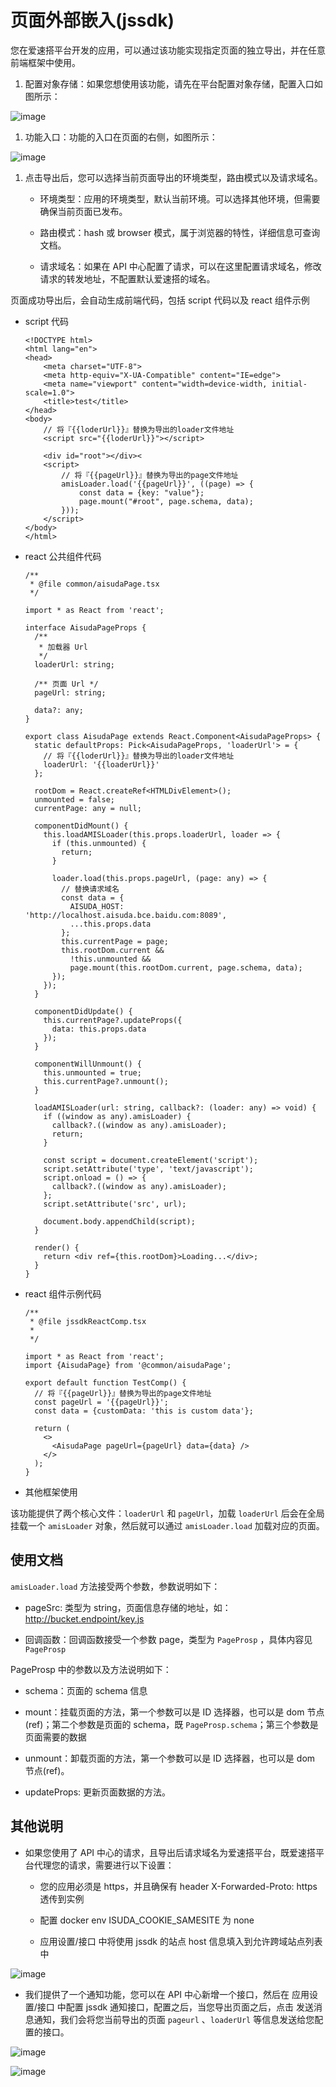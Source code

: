 # 页面外部嵌入(jssdk)

您在爱速搭平台开发的应用，可以通过该功能实现指定页面的独立导出，并在任意前端框架中使用。

1.  配置对象存储：如果您想使用该功能，请先在平台配置对象存储，配置入口如图所示：

![image](/img/页面设计/页面外部嵌入/jssdk-objectStorage.png)

1.  功能入口：功能的入口在页面的右侧，如图所示：

![image](/img/页面设计/页面外部嵌入/jssdk-entry.png)

1.  点击导出后，您可以选择当前页面导出的环境类型，路由模式以及请求域名。

    - 环境类型：应用的环境类型，默认当前环境。可以选择其他环境，但需要确保当前页面已发布。

    - 路由模式：hash 或 browser 模式，属于浏览器的特性，详细信息可查询文档。

    - 请求域名：如果在 API 中心配置了请求，可以在这里配置请求域名，修改请求的转发地址，不配置默认爱速搭的域名。

页面成功导出后，会自动生成前端代码，包括 script 代码以及 react 组件示例

- script 代码

  ```
  <!DOCTYPE html>
  <html lang="en">
  <head>
      <meta charset="UTF-8">
      <meta http-equiv="X-UA-Compatible" content="IE=edge">
      <meta name="viewport" content="width=device-width, initial-scale=1.0">
      <title>test</title>
  </head>
  <body>
      // 将『{{loderUrl}}』替换为导出的loader文件地址
      <script src="{{loderUrl}}"></script>

      <div id="root"></div><
      <script>
          // 将『{{pageUrl}}』替换为导出的page文件地址
          amisLoader.load('{{pageUrl}}', ((page) => {
              const data = {key: "value"};
              page.mount("#root", page.schema, data);
          }));
      </script>
  </body>
  </html>
  ```

- react 公共组件代码

  ```
  /**
   * @file common/aisudaPage.tsx
   */

  import * as React from 'react';

  interface AisudaPageProps {
    /**
     * 加载器 Url
     */
    loaderUrl: string;

    /** 页面 Url */
    pageUrl: string;

    data?: any;
  }

  export class AisudaPage extends React.Component<AisudaPageProps> {
    static defaultProps: Pick<AisudaPageProps, 'loaderUrl'> = {
      // 将『{{loderUrl}}』替换为导出的loader文件地址
      loaderUrl: '{{loaderUrl}}'
    };

    rootDom = React.createRef<HTMLDivElement>();
    unmounted = false;
    currentPage: any = null;

    componentDidMount() {
      this.loadAMISLoader(this.props.loaderUrl, loader => {
        if (this.unmounted) {
          return;
        }

        loader.load(this.props.pageUrl, (page: any) => {
          // 替换请求域名
          const data = {
            AISUDA_HOST: 'http://localhost.aisuda.bce.baidu.com:8089',
            ...this.props.data
          };
          this.currentPage = page;
          this.rootDom.current &&
            !this.unmounted &&
            page.mount(this.rootDom.current, page.schema, data);
        });
      });
    }

    componentDidUpdate() {
      this.currentPage?.updateProps({
        data: this.props.data
      });
    }

    componentWillUnmount() {
      this.unmounted = true;
      this.currentPage?.unmount();
    }

    loadAMISLoader(url: string, callback?: (loader: any) => void) {
      if ((window as any).amisLoader) {
        callback?.((window as any).amisLoader);
        return;
      }

      const script = document.createElement('script');
      script.setAttribute('type', 'text/javascript');
      script.onload = () => {
        callback?.((window as any).amisLoader);
      };
      script.setAttribute('src', url);

      document.body.appendChild(script);
    }

    render() {
      return <div ref={this.rootDom}>Loading...</div>;
    }
  }
  ```

- react 组件示例代码

  ```
  /**
   * @file jssdkReactComp.tsx
   *
   */

  import * as React from 'react';
  import {AisudaPage} from '@common/aisudaPage';

  export default function TestComp() {
    // 将『{{pageUrl}}』替换为导出的page文件地址
    const pageUrl = '{{pageUrl}}';
    const data = {customData: 'this is custom data'};

    return (
      <>
        <AisudaPage pageUrl={pageUrl} data={data} />
      </>
    );
  }
  ```

- 其他框架使用

该功能提供了两个核心文件：`loaderUrl` 和 `pageUrl`，加载 `loaderUrl`
后会在全局挂载一个 `amisLoader` 对象，然后就可以通过 `amisLoader.load`
加载对应的页面。

## 使用文档

`amisLoader.load` 方法接受两个参数，参数说明如下：

- pageSrc:
  类型为 string，页面信息存储的地址，如：http://bucket.endpoint/key.js

- 回调函数：回调函数接受一个参数 page，类型为 `PageProsp` ，具体内容见
  `PageProsp`

PageProsp 中的参数以及方法说明如下：

- schema：页面的 schema 信息

- mount：挂载页面的方法，第一个参数可以是 ID 选择器，也可以是 dom 节点(ref)；第二个参数是页面的 schema，既
  `PageProsp.schema`；第三个参数是页面需要的数据

- unmount：卸载页面的方法，第一个参数可以是 ID 选择器，也可以是 dom 节点(ref)。

- updateProps: 更新页面数据的方法。

## 其他说明

- 如果您使用了 API 中心的请求，且导出后请求域名为爱速搭平台，既爱速搭平台代理您的请求，需要进行以下设置：

  - 您的应用必须是 https，并且确保有 header X-Forwarded-Proto: https
    透传到实例

  - 配置 docker env ISUDA_COOKIE_SAMESITE 为 none

  - 应用设置/接口 中将使用 jssdk 的站点 host
    信息填入到允许跨域站点列表中

![image](/img/页面设计/页面外部嵌入/jssdk-setting.png)

- 我们提供了一个通知功能，您可以在 API 中心新增一个接口，然后在
  应用设置/接口 中配置 jssdk 通知接口，配置之后，当您导出页面之后，点击
  发送消息通知，我们会将您当前导出的页面 `pageurl` 、`loaderUrl`
  等信息发送给您配置的接口。

![image](/img/页面设计/页面外部嵌入/jssdk-send.png)

![image](/img/页面设计/页面外部嵌入/jssdk-notice.png)
